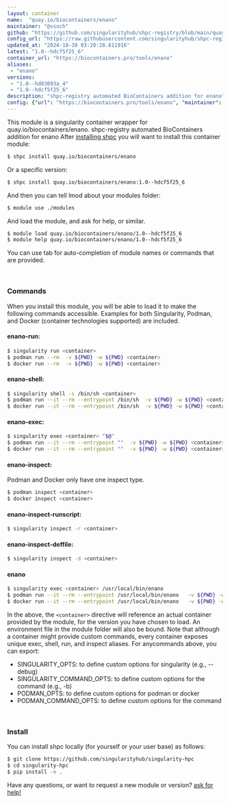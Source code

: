 ```yaml
---
layout: container
name:  "quay.io/biocontainers/enano"
maintainer: "@vsoch"
github: "https://github.com/singularityhub/shpc-registry/blob/main/quay.io/biocontainers/enano/container.yaml"
config_url: "https://raw.githubusercontent.com/singularityhub/shpc-registry/main/quay.io/biocontainers/enano/container.yaml"
updated_at: "2024-10-30 03:20:28.811916"
latest: "1.0--hdcf5f25_6"
container_url: "https://biocontainers.pro/tools/enano"
aliases:
 - "enano"
versions:
 - "1.0--hd03093a_4"
 - "1.0--hdcf5f25_6"
description: "shpc-registry automated BioContainers addition for enano"
config: {"url": "https://biocontainers.pro/tools/enano", "maintainer": "@vsoch", "description": "shpc-registry automated BioContainers addition for enano", "latest": {"1.0--hdcf5f25_6": "sha256:a3f5a4dab505b0704d9f4c3a627e5f9e1554c075c292731dcb2dea6183cf9ab9"}, "tags": {"1.0--hd03093a_4": "sha256:835b9b948b72fe01ed278456a988114190286596b31c0c6fbfc45ae67eea3141", "1.0--hdcf5f25_6": "sha256:a3f5a4dab505b0704d9f4c3a627e5f9e1554c075c292731dcb2dea6183cf9ab9"}, "docker": "quay.io/biocontainers/enano", "aliases": {"enano": "/usr/local/bin/enano"}}
---
```


This module is a singularity container wrapper for quay.io/biocontainers/enano.
shpc-registry automated BioContainers addition for enano
After [installing shpc](#install) you will want to install this container module:


```bash
$ shpc install quay.io/biocontainers/enano
```

Or a specific version:

```bash
$ shpc install quay.io/biocontainers/enano:1.0--hdcf5f25_6
```

And then you can tell lmod about your modules folder:

```bash
$ module use ./modules
```

And load the module, and ask for help, or similar.

```bash
$ module load quay.io/biocontainers/enano/1.0--hdcf5f25_6
$ module help quay.io/biocontainers/enano/1.0--hdcf5f25_6
```

You can use tab for auto-completion of module names or commands that are provided.

<br>

### Commands

When you install this module, you will be able to load it to make the following commands accessible.
Examples for both Singularity, Podman, and Docker (container technologies supported) are included.

#### enano-run:

```bash
$ singularity run <container>
$ podman run --rm  -v ${PWD} -w ${PWD} <container>
$ docker run --rm  -v ${PWD} -w ${PWD} <container>
```

#### enano-shell:

```bash
$ singularity shell -s /bin/sh <container>
$ podman run --it --rm --entrypoint /bin/sh  -v ${PWD} -w ${PWD} <container>
$ docker run --it --rm --entrypoint /bin/sh  -v ${PWD} -w ${PWD} <container>
```

#### enano-exec:

```bash
$ singularity exec <container> "$@"
$ podman run --it --rm --entrypoint ""  -v ${PWD} -w ${PWD} <container> "$@"
$ docker run --it --rm --entrypoint ""  -v ${PWD} -w ${PWD} <container> "$@"
```

#### enano-inspect:

Podman and Docker only have one inspect type.

```bash
$ podman inspect <container>
$ docker inspect <container>
```

#### enano-inspect-runscript:

```bash
$ singularity inspect -r <container>
```

#### enano-inspect-deffile:

```bash
$ singularity inspect -d <container>
```


#### enano

```bash
$ singularity exec <container> /usr/local/bin/enano
$ podman run --it --rm --entrypoint /usr/local/bin/enano   -v ${PWD} -w ${PWD} <container> -c " $@"
$ docker run --it --rm --entrypoint /usr/local/bin/enano   -v ${PWD} -w ${PWD} <container> -c " $@"
```



In the above, the `<container>` directive will reference an actual container provided
by the module, for the version you have chosen to load. An environment file in the
module folder will also be bound. Note that although a container
might provide custom commands, every container exposes unique exec, shell, run, and
inspect aliases. For anycommands above, you can export:

 - SINGULARITY_OPTS: to define custom options for singularity (e.g., --debug)
 - SINGULARITY_COMMAND_OPTS: to define custom options for the command (e.g., -b)
 - PODMAN_OPTS: to define custom options for podman or docker
 - PODMAN_COMMAND_OPTS: to define custom options for the command

<br>

### Install

You can install shpc locally (for yourself or your user base) as follows:

```bash
$ git clone https://github.com/singularityhub/singularity-hpc
$ cd singularity-hpc
$ pip install -e .
```

Have any questions, or want to request a new module or version? [ask for help!](https://github.com/singularityhub/singularity-hpc/issues)